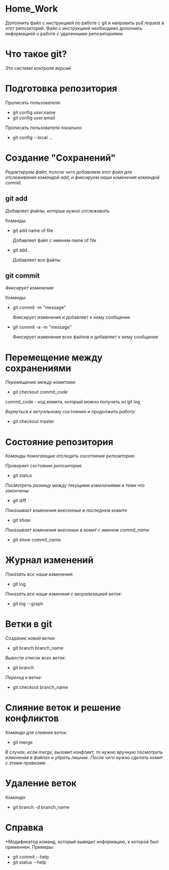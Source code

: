 # Home_Work
Дополнить файл с инструкцией по работе с git и направить pull request в этот репозиторий. Файл с инструкцией необходимо дополнить информацией о работе с удаленными репозиториями.

# Что такое git?

*Это система контроля версий*

# Подготовка репозитория

Прописать пользователя:
* git config user.name
* git config user.email

Прописать пользователя локально:
* git config --local ...

# Создание "Сохранений"
*Редактируем файл, полсле чего добавляем этот файл для отслеживания командой add, и фиксируем наши изменения командой commit.*

## git add
*Добавляет файлы, которые нужно отслеживать*

Команды: 

* git add name of file

    Добавляет файл с именем name of file

* git add .

    Добавляет все файлы

## git commit
*Фиксирует изминения*

Команды: 
* git commit -m "message"

    Фиксирует изменения и добавляет к нему сообщение

* git commit -a -m "message"

    Фиксирует изменения всех файлов и добавляет к нему сообщение

# Перемещение между сохранениями
*Перемещение между комитами:*
 * git checkout commit_code

 commit_code - код комита, который можно получить из git log

*Вернуться к актуальному состоянию и продолжить работу:*

 * git checkout master 

# Состояние репозитория
*Команды помогающие отследить сосотояние репозитория*:

*Проверяет состояние репозитория*
* git status

*Посмотреть разницу между текущими изменениями и теми что закончены*

* git diff

*Показывает изменения внесенные в последнем комите*

* git show 

*Показывает изменения внесеные в комит с именем commit_name*

* git show commit_name

# Журнал изменений
*Показать все наши изменения:*
* git log

*Показать все наши изменеия с визуализацией веток*:
* git log --graph

# Ветки в git
*Создание новой ветки:*
* git branch branch_name

*Вывести список всех веток:*
* git branch

*Переход к ветке:*

* git checkout branch_name


# Слияние веток и решение конфликтов 
*Команда для слияния веток:*
* git merge

*В случае, если merge, вызовит конфликт, то нужно вручную посмотреть изменения в файлах и убрать лишние. После чего нужно сделать комит с этими правками.*


# Удаление веток

*Команда:*

* git branch -d branch_name

# Справка
*Модификатор команд, который выведит информацию, к которой был применнен. Примеры:
* git commit --help
* git status --help

